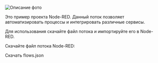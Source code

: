 ![Описание фото](https://github.com/mr-K-Barabas/MegaCRM-API-Node-Red/blob/main/MegaCRM_API.jpg)

Это пример проекта Node-RED. Данный поток позволяет автоматизировать процессы и интегрировать различные сервисы.

Для использования скачайте файл потока и импортируйте его в Node-RED.

Скачайте файл потока Node-RED:

Скачать flows.json
